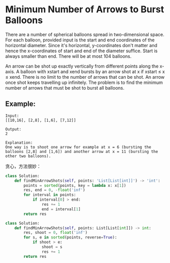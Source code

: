 # Minimum Number of Arrows to Burst Balloons

There are a number of spherical balloons spread in two-dimensional space. For each balloon, provided input is the start and end coordinates of the horizontal diameter. Since it's horizontal, y-coordinates don't matter and hence the x-coordinates of start and end of the diameter suffice. Start is always smaller than end. There will be at most 104 balloons.

An arrow can be shot up exactly vertically from different points along the x-axis. A balloon with xstart and xend bursts by an arrow shot at x if xstart ≤ x ≤ xend. There is no limit to the number of arrows that can be shot. An arrow once shot keeps travelling up infinitely. The problem is to find the minimum number of arrows that must be shot to burst all balloons.

## Example:

```
Input:
[[10,16], [2,8], [1,6], [7,12]]

Output:
2

Explanation:
One way is to shoot one arrow for example at x = 6 (bursting the balloons [2,8] and [1,6]) and another arrow at x = 11 (bursting the other two balloons).
```

贪心，方法很妙：

```python
class Solution:
    def findMinArrowShots(self, points: 'List[List[int]]') -> 'int':
        points = sorted(points, key = lambda x: x[1])
        res, end = 0, -float('inf')
        for interval in points:
            if interval[0] > end:
                res += 1
                end = interval[1]
        return res
```

```python
class Solution:
    def findMinArrowShots(self, points: List[List[int]]) -> int:
        res, shoot = 0, float('inf')
        for s, e in sorted(points, reverse=True):
            if shoot > e:
                shoot = s
                res += 1
        return res
```
